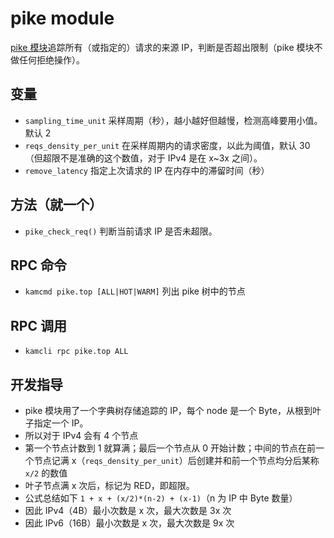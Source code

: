 # pike module

[pike 模块](https://kamailio.org/docs/modules/5.4.x/modules/pike.html)追踪所有（或指定的）请求的来源 IP，判断是否超出限制（pike 模块不做任何拒绝操作）。

## 变量

- `sampling_time_unit` 采样周期（秒），越小越好但越慢，检测高峰要用小值。默认 2
- `reqs_density_per_unit`  在采样周期内的请求密度，以此为阈值，默认 30（但超限不是准确的这个数值，对于 IPv4 是在 x~3x 之间）。
- `remove_latency` 指定上次请求的 IP 在内存中的滞留时间（秒）

## 方法（就一个）

- `pike_check_req()` 判断当前请求 IP 是否未超限。

## RPC 命令

- `kamcmd pike.top [ALL|HOT|WARM]` 列出 pike 树中的节点

## RPC 调用

- `kamcli rpc pike.top ALL`

## 开发指导

- pike 模块用了一个字典树存储追踪的 IP，每个 node 是一个 Byte，从根到叶子指定一个 IP。
- 所以对于 IPv4 会有 4 个节点
- 第一个节点计数到 1 就算满；最后一个节点从 0 开始计数；中间的节点在前一个节点记满 x（`reqs_density_per_unit`）后创建并和前一个节点均分后某称 `x/2` 的数值
- 叶子节点满 x 次后，标记为 RED，即超限。
- 公式总结如下 `1 + x + (x/2)*(n-2) + (x-1)`（n 为 IP 中 Byte 数量）
- 因此 IPv4（4B）最小次数是 x 次，最大次数是 3x 次
- 因此 IPv6（16B）最小次数是 x 次，最大次数是 9x 次
